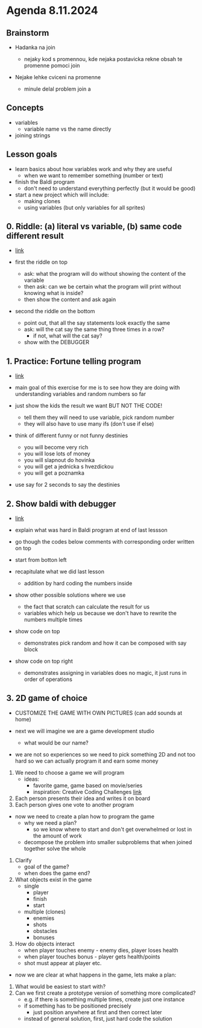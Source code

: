 # Agenda 8.11.2024


## Brainstorm

- Hadanka na join
  - nejaky kod s promennou, kde nejaka postavicka rekne obsah te promenne pomoci join

- Nejake lehke cviceni na promenne 
  - minule delal problem join a 


## Concepts

- variables
  - variable name vs the name directly
- joining strings


## Lesson goals

- learn basics about how variables work and why they are useful
  - when we want to remember something (number or text)
- finish the Baldi program 
  - don't need to understand everything perfectly (but it would be good)
- start a new project which will include:
  - making clones
  - using variables (but only variables for all sprites)


## 0. Riddle: (a) literal vs variable, (b) same code different result

- [link](https://scratch.mit.edu/projects/1092536401/)

- first the riddle on top
  - ask: what the program will do without showing the content of the variable
  - then ask: can we be certain what the program will print without knowing what is inside?
  - then show the content and ask again

- second the riddle on the bottom
  - point out, that all the say statements look exactly the same
  - ask: will the cat say the same thing three times in a row?
    - if not, what will the cat say?
  - show with the DEBUGGER


## 1. Practice: Fortune telling program

- [link](https://scratch.mit.edu/projects/1092565567/)
- main goal of this exercise for me is to see how they are doing with understanding variables and random numbers so far

- just show the kids the result we want BUT NOT THE CODE!
  - tell them they will need to use variable, pick random number
  - they will also have to use many ifs (don't use if else)
- think of different funny or not funny destinies
  - you will become very rich
  - you will lose lots of money
  - you will slapnout do hovinka
  - you will get a jednicka s hvezdickou
  - you will get a poznamka
- use say for 2 seconds to say the destinies


## 2. Show baldi with debugger

- [link](https://scratch.mit.edu/projects/1090138246/)
- explain what was hard in Baldi program at end of last lessson
- go though the codes below comments with corresponding order written on top
- start from botton left

- recapitulate what we did last lesson
  - addition by hard coding the numbers inside

- show other possible solutions where we use
  - the fact that scratch can calculate the result for us
  - variables which help us because we don't have to rewrite the numbers multiple times

- show code on top
  - demonstrates pick random and how it can be composed with say block

- show code on top right
  - demonstrates assigning in variables does no magic, it just runs in order of operations


## 3. 2D game of choice

- CUSTOMIZE THE GAME WITH OWN PICTURES (can add sounds at home)

- next we will imagine we are a game development studio
  - what would be our name?

- we are not so experiences so we need to pick something 2D and not too hard so we can actually program it and earn some money

1. We need to choose a game we will program
   - ideas:
     - favorite game, game based on movie/series
     - inspiration: Creative Coding Challenges [link](https://scratch.mit.edu/studios/2538642)
2. Each person presents their idea and writes it on board
3. Each person gives one vote to another program

- now we need to create a plan how to program the game
  - why we need a plan?
    - so we know where to start and don't get overwhelmed or lost in the amount of work
  - decompose the problem into smaller subproblems that when joined together solve the whole

1. Clarify
   - goal of the game?
   - when does the game end?
2. What objects exist in the game
   - single
     - player
     - finish
     - start
   - multiple (clones)
     - enemies
     - shots
     - obstacles
     - bonuses
3. How do objects interact
   - when player touches enemy - enemy dies, player loses health
   - when player touches bonus - player gets health/points
   - shot must appear at player etc.

- now we are clear at what happens in the game, lets make a plan:

1. What would be easiest to start with?
2. Can we first create a prototype version of something more complicated?
   - e.g. if there is something multiple times, create just one instance
   - if something has to be positioned precisely
     - just position anywhere at first and then correct later
   - instead of general solution, first, just hard code the solution